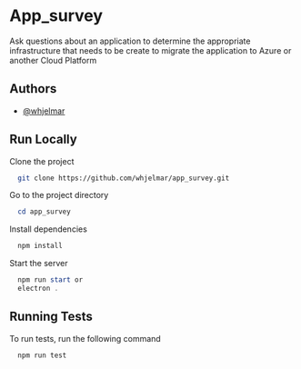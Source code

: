 
# App_survey

Ask questions about an application to determine the appropriate infrastructure that needs to be create to migrate the application to Azure or another Cloud Platform






## Authors

- [@whjelmar](https://www.github.com/whjelmar)



## Run Locally

Clone the project

```bash
  git clone https://github.com/whjelmar/app_survey.git
```

Go to the project directory

```powershell
  cd app_survey
```

Install dependencies

```powershell
  npm install
```

Start the server

```powershell
  npm run start or
  electron .
```




## Running Tests

To run tests, run the following command

```powershell
  npm run test
```



